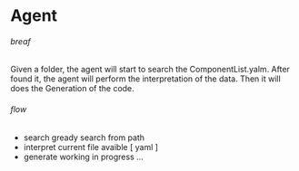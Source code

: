 # Agent

###### breaf
Given a folder, the agent will start to search the ComponentList.yalm.
After found it, the agent will perform the interpretation of the data.
Then it will does the Generation of the code.

###### flow

  - search
        gready search from path
  - interpret
        current file avaible [ yaml ]
  - generate
        working in progress ...
